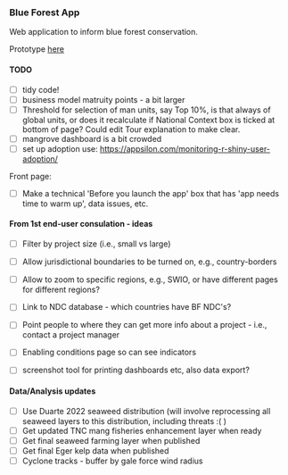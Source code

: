 ### Blue Forest App

Web application to inform blue forest conservation.

Prototype [here](https://global-wetlands.shinyapps.io/blue-forests-app/)

#### TODO

- [ ] tidy code!
- [ ] business model matruity points - a bit larger
- [ ] Threshold for selection of man units, say Top 10%, is that always of global units, or does it recalculate if National Context box is ticked at bottom of page? Could edit Tour explanation to make clear.
- [ ] mangrove dashboard is a bit crowded
- [ ] set up adoption use: https://appsilon.com/monitoring-r-shiny-user-adoption/

Front page:
- [ ] Make a technical 'Before you launch the app' box that has 'app needs time to warm up', data issues, etc.
 
#### From 1st end-user consulation - ideas

- [ ] Filter by project size (i.e., small vs large)

- [ ] Allow jurisdictional boundaries to be turned on, e.g., country-borders

- [ ] Allow to zoom to specific regions, e.g., SWIO, or have different pages for different regions?

- [ ] Link to NDC database - which countries have BF NDC's?

- [ ] Point people to where they can get more info about a project - i.e., contact a project manager

- [ ] Enabling conditions page so can see indicators

- [ ] screenshot tool for printing dashboards etc, also data export?

#### Data/Analysis updates 

- [ ] Use Duarte 2022 seaweed distribution (will involve reprocessing all seaweed layers to this distribution, including threats :( )
- [ ] Get updated TNC mang fisheries enhancement layer when ready
- [ ] Get final seaweed farming layer when published
- [ ] Get final Eger kelp data when published
- [ ] Cyclone tracks - buffer by gale force wind radius
